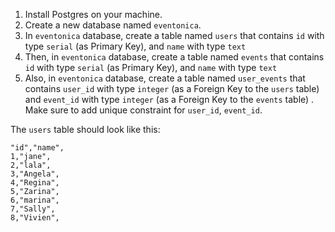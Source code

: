 1. Install Postgres on your machine.
2. Create a new database named `eventonica`.
3. In `eventonica` database, create a table named `users` that contains `id` with type `serial` (as Primary Key), and `name` with type `text`
4. Then, in `eventonica` database, create a table named `events` that contains `id` with type `serial` (as Primary Key), and `name` with type `text`
5. Also, in `eventonica` database, create a table named `user_events` that contains `user_id` with type `integer` (as a Foreign Key to the `users` table) and `event_id` with type
   `integer` (as a Foreign Key to the `events` table) . Make sure to add unique constraint for `user_id`, `event_id`.

The `users` table should look like this:

```
"id","name",
1,"jane",
2,"lala",
3,"Angela",
4,"Regina",
5,"Zarina",
6,"marina",
7,"Sally",
8,"Vivien",
```
